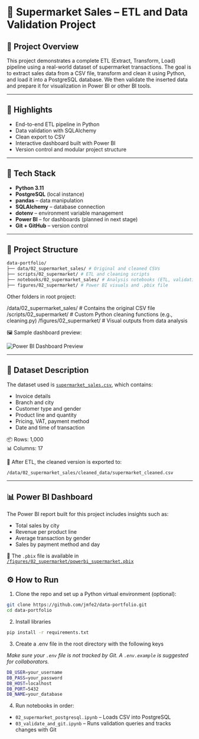 # 🛒 Supermarket Sales – ETL and Data Validation Project

## 📌 Project Overview

This project demonstrates a complete ETL (Extract, Transform, Load) pipeline using a real-world dataset of supermarket transactions. The goal is to extract sales data from a CSV file, transform and clean it using Python, and load it into a PostgreSQL database. We then validate the inserted data and prepare it for visualization in Power BI or other BI tools.

---
## 🚀 Highlights

- End-to-end ETL pipeline in Python
- Data validation with SQLAlchemy
- Clean export to CSV
- Interactive dashboard built with Power BI
- Version control and modular project structure

---

## 🧰 Tech Stack

- **Python 3.11**
- **PostgreSQL** (local instance)
- **pandas** – data manipulation
- **SQLAlchemy** – database connection
- **dotenv** – environment variable management
- **Power BI** – for dashboards (planned in next stage)
- **Git + GitHub** – version control

---

## 📁 Project Structure


```bash
data-portfolio/
├── data/02_supermarket_sales/ # Original and cleaned CSVs
├── scripts/02_supermarket/ # ETL and cleaning scripts
├── notebooks/02_supermarket_sales/ # Analysis notebooks (ETL, validation)
├── figures/02_supermarket/ # Power BI visuals and .pbix file
```

Other folders in root project:

/data/02_supermarket_sales/ # Contains the original CSV file
/scripts/02_supermarket/ # Custom Python cleaning functions (e.g., cleaning.py)
/figures/02_supermarket/ # Visual outputs from data analysis

🖼 Sample dashboard preview:

![Power BI Dashboard Preview](../../figures/02_supermarket/powerbi_overview.png)


---

## 📄 Dataset Description

The dataset used is [`supermarket_sales.csv`](https://www.kaggle.com/datasets/aungpyaeap/supermarket-sales), which contains:

- Invoice details
- Branch and city
- Customer type and gender
- Product line and quantity
- Pricing, VAT, payment method
- Date and time of transaction

📦 Rows: 1,000  
📊 Columns: 17

🧼 After ETL, the cleaned version is exported to:

`/data/02_supermarket_sales/cleaned_data/supermarket_cleaned.csv`

---

## 📊 Power BI Dashboard

The Power BI report built for this project includes insights such as:

- Total sales by city
- Revenue per product line
- Average transaction by gender
- Sales by payment method and day

🔗 The `.pbix` file is available in [`/figures/02_supermarket/powerbi_supermarket.pbix`](../figures/02_supermarket/powerbi_supermarket.pbix)


## ⚙️ How to Run

1. Clone the repo and set up a Python virtual environment (optional):

```bash
git clone https://github.com/jmfe2/data-portfolio.git
cd data-portfolio
```
   
2. Install libraries

```bash
pip install -r requirements.txt
```

3. Create a .env file in the root directory with the following keys 

*Make sure your `.env` file is not tracked by Git. A `.env.example` is suggested for collaborators.*

```bash
DB_USER=your_username
DB_PASS=your_password
DB_HOST=localhost
DB_PORT=5432
DB_NAME=your_database
```

4. Run notebooks in order:

- `02_supermarket_postgresql.ipynb` – Loads CSV into PostgreSQL
- `03_validate_and_git.ipynb` – Runs validation queries and tracks changes with Git




 

